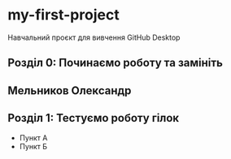#  my-first-project
Навчальний проєкт для вивчення GitHub Desktop
 ## Розділ 0: Починаємо роботу та замініть
## Мельников Олександр
## Розділ 1: Тестуємо роботу гілок 
*   Пункт А
*   Пункт Б

